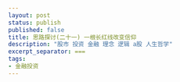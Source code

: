 ```yaml
---
layout: post
status: publish
published: false
title: 思路探讨(二十一) 一根长红线改变信仰
description: "股市 投资 金融 理念 逻辑 a股 人生哲学"
excerpt_separator: ===
tags:
- 金融投资
---
```







